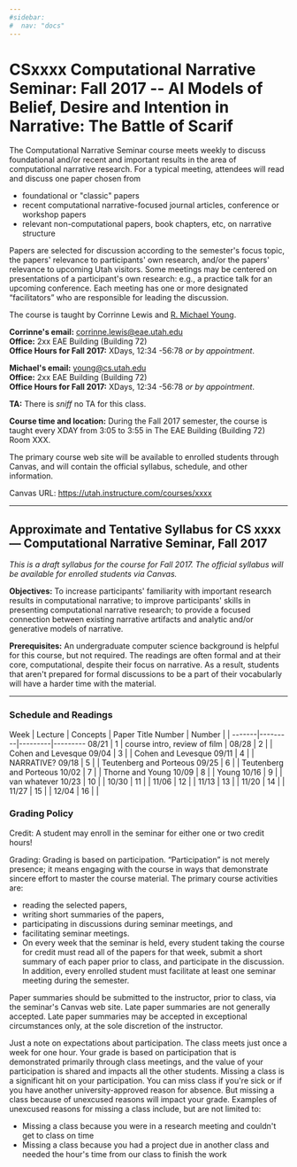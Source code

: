 ```yaml
---
#sidebar:
#  nav: "docs"
---
```


# CSxxxx Computational Narrative Seminar: Fall 2017 -- AI Models of Belief, Desire and Intention in Narrative:  The Battle of Scarif #

The Computational Narrative Seminar course meets weekly to
discuss foundational and/or recent and important 
results in the area of computational narrative research. For a typical 
meeting, attendees will read and discuss one paper chosen from

+ foundational or "classic" papers
+ recent computational narrative-focused journal articles, conference or
workshop papers
+ relevant non-computational papers, book chapters, etc, on narrative structure

Papers are selected for discussion according to the semester's focus
topic,
the papers' relevance to participants' own research, and/or the
papers' relevance to upcoming
Utah visitors. Some meetings may be centered on presentations of a
participant's own
research: e.g., a practice talk for an upcoming conference. Each meeting has one or more designated “facilitators” who are responsible for leading the discussion.  


The course is taught by Corrinne Lewis and
[R. Michael Young](http://lidauinarrative.cs.utah.edu/rmy/).

**Corrinne's email:** corrinne.lewis@eae.utah.edu  
**Office:** 2xx EAE Building (Building 72)  
**Office Hours for Fall 2017:** XDays, 12:34 -56:78  _or by 
appointment_.


**Michael's email:** young@cs.utah.edu  
**Office:** 2xx EAE Building (Building 72)  
**Office Hours for Fall 2017:** XDays, 12:34 -56:78  _or by 
appointment_.

**TA:** There is _sniff_ no TA for this class.

**Course time and location:** During the Fall 2017 semester, the course
is taught every XDAY from 3:05 to 3:55 in The EAE Building (Building
72) Room XXX.

The primary course web site will be available to enrolled students
through Canvas, and will contain  the official syllabus, schedule, and
other information.

Canvas URL: https://utah.instructure.com/courses/xxxx  

**********
## Approximate and Tentative Syllabus for CS xxxx — Computational Narrative Seminar, Fall 2017

_This is a draft syllabus for the course for Fall 2017.  The official
syllabus will be available for enrolled students via Canvas._



**Objectives:** To increase participants' familiarity with important research results in computational narrative; to improve
participants' skills in presenting computational narrative research;
to provide a focused connection between existing narrative artifacts
and analytic and/or generative models of narrative.

**Prerequisites:** An undergraduate computer science background is helpful
for this course, but not required.  The readings are often formal and
at their core, computational, despite their focus on narrative.  As a
result, students that aren't prepared for formal discussions to be a
part of their vocabularly will have a harder time with the material.

***************

### Schedule and Readings

Week      |   Lecture    | Concepts  | Paper Title
Number  |    Number  |                  |
-------|---------|---------|---------
08/21    |       1         |      course intro, review of film     | 
08/28    |       2         |                  | Cohen and Levesque
09/04    |       3         |                  | Cohen and Levesque
09/11    |       4         |                  | NARRATIVE?
09/18    |       5         |                  | Teutenberg and Porteous 
09/25    |       6         |                  | Teutenberg and Porteous
10/02  |       7         |                  | Thorne and Young
10/09    |       8         |                  | Young
10/16    |       9         |                  | van whatever
10/23    |       10         |                  |
10/30    |       11        |                  |
11/06    |       12         |                  |
11/13    |       13         |                  |
11/20    |       14        |                  |
11/27    |       15         |                  |
12/04    |       16         |                  |

### Grading Policy

Credit: A student may enroll in the seminar for either one or two credit hours!

Grading: Grading is based on participation. “Participation” is not merely presence; it means engaging with the course in ways that demonstrate sincere effort to master the course material. The primary course activities are:

+ reading the selected papers,
+ writing short summaries of the papers,
+ participating in discussions during seminar meetings, and
+ facilitating seminar meetings.
+ On every week that the seminar is held, every student taking the course for credit must read all of the papers for that week, submit a short summary of each paper prior to class, and participate in the discussion. In addition, every enrolled student must facilitate at least one seminar meeting during the semester.

Paper summaries should be submitted to the instructor, prior to class, via the seminar's Canvas web site. Late paper summaries are not generally accepted. Late paper summaries may be accepted in exceptional circumstances only, at the sole discretion of the instructor.

Just a note on expectations about participation.  The class meets just
once a week for one hour.  Your grade is based on participation that
is demonstrated primarily through class meetings, and the value of
your participation is shared and impacts all the other students.
Missing a class is a significant hit on your participation.  You can
miss class if you're sick or if you have another university-approved
reason for absence.  But missing a class because of unexcused reasons
will
impact your grade.  Examples of unexcused reasons for missing a class
include, but are not limited to:

+ Missing a class because you were in a research meeting and couldn't
get to class on time
+ Missing a class because you had a project due in another class and needed the hour's
time from our class to finish the work




